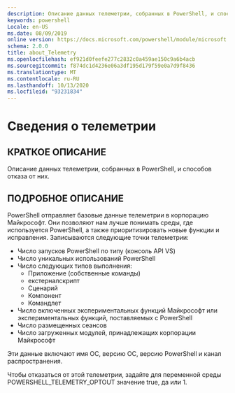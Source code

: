 ```yaml
---
description: Описание данных телеметрии, собранных в PowerShell, и способов отказа от них.
keywords: powershell
Locale: en-US
ms.date: 08/09/2019
online version: https://docs.microsoft.com/powershell/module/microsoft.powershell.core/about/about_telemetry?view=powershell-7.1&WT.mc_id=ps-gethelp
schema: 2.0.0
title: about_Telemetry
ms.openlocfilehash: ef921d0feefe277c2832c0a459ae150c9a6b4acb
ms.sourcegitcommit: f874dc1d4236e06a3df195d179f59e0a7d9f8436
ms.translationtype: MT
ms.contentlocale: ru-RU
ms.lasthandoff: 10/13/2020
ms.locfileid: "93231834"
---
```

# <a name="about-telemetry"></a>Сведения о телеметрии

## <a name="short-description"></a>КРАТКОЕ ОПИСАНИЕ

Описание данных телеметрии, собранных в PowerShell, и способов отказа от них.

## <a name="long-description"></a>ПОДРОБНОЕ ОПИСАНИЕ

PowerShell отправляет базовые данные телеметрии в корпорацию Майкрософт.
Они позволяют нам лучше понимать среды, где используется PowerShell, а также приоритизировать новые функции и исправления.
Записываются следующие точки телеметрии:

- Число запусков PowerShell по типу (консоль API VS)
- Число уникальных использований PowerShell
- Число следующих типов выполнения:
  - Приложение (собственные команды)
  - екстерналскрипт
  - Сценарий
  - Компонент
  - Командлет
- Число включенных экспериментальных функций Майкрософт или экспериментальных функций, поставляемых с PowerShell
- Число размещенных сеансов
- Число загруженных модулей, принадлежащих корпорации Майкрософт

Эти данные включают имя ОС, версию ОС, версию PowerShell и канал распространения.

Чтобы отказаться от этой телеметрии, задайте для переменной среды POWERSHELL_TELEMETRY_OPTOUT значение true, да или 1.


